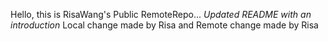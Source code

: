 Hello, this is RisaWang's Public RemoteRepo... *Updated README with an introduction*
Local change made by Risa and Remote change made by Risa